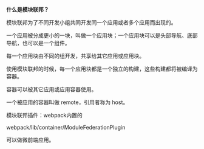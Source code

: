 **什么是模块联邦？**

模块联邦为了不同开发小组共同开发同一个应用或者多个应用而出现的。

一个应用被分成更小的一块，叫做一个应用块；一个应用块可以是头部导航、底部导航，也可以是一个组件。

每一个应用块由不同的组开发，共享给其它应用或应用块。

使用模块联邦的时候，每一个应用块都是一个独立的构建，这些构建都将被编译为容器。

容器可以被其它应用或应用容器使用。

一个被应用的容器叫做 remote，引用者称为 host。



模块联邦插件：webpack内置的

webpack/lib/container/ModuleFederationPlugin



可以做微前端应用。